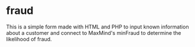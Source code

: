 fraud
=====

This is a simple form made with HTML and PHP to input known information about a customer and connect to 
MaxMind's minFraud to determine the likelihood of fraud. 
